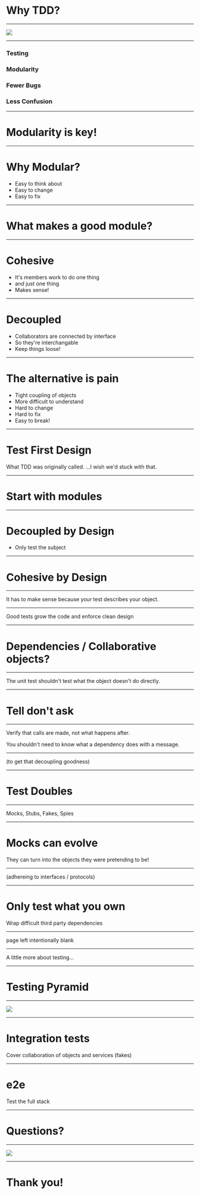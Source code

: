 # Why TDD?

---

![](RGR.jpg)

---

### Testing
### Modularity
### Fewer Bugs
### Less Confusion

---

# Modularity is key!

---

# Why Modular?

- Easy to think about
- Easy to change
- Easy to fix

---

# What makes a good module?

---

# Cohesive

- It's members work to do one thing
- and just one thing
- Makes sense!

---

# Decoupled

- Collaborators are connected by interface
- So they're interchangable
- Keep things loose!

---

# The alternative is pain

- Tight coupling of objects
- More difficult to understand
- Hard to change
- Hard to fix
- Easy to break!

---

# Test First Design

What TDD was originally called. ...I wish we'd stuck with that.

---

# Start with modules

---

# Decoupled by Design

- Only test the subject

---

# Cohesive by Design

---

It has to make sense because your test describes your object.

---

Good tests grow the code and enforce clean design

---

# Dependencies / Collaborative objects?

---

The unit test shouldn't test what the object doesn't do directly.

---

# Tell don't ask

---

Verify that calls are made, not what happens after.

You shouldn't need to know what a dependency does with a message.

---

(to get that decoupling goodness)

---

# Test Doubles

---

Mocks, Stubs, Fakes, Spies

---

# Mocks can evolve

They can turn into the objects they were pretending to be!

---

(adhereing to interfaces / protocols)

---

# Only test what you own

Wrap difficult third party dependencies

---

page left intentionally blank

---

A little more about testing...

---

# Testing Pyramid

---

![](PYRAMID.jpg)

---

# Integration tests

Cover collaboration of objects and services (fakes)

---

# e2e

Test the full stack

---

# Questions?

---

![](RGR2.jpg)

---

# Thank you!
